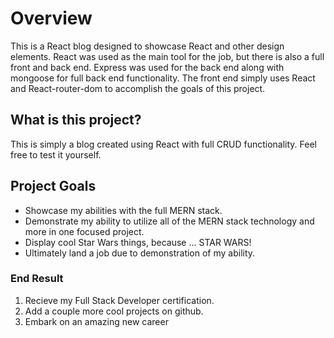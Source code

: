 # Overview

  This is a React blog designed to showcase React and other design elements.
React was used as the main tool for the job, but there is also a full front and back end. 
Express was used for the back end along with mongoose for full back end functionality.
The front end simply uses React and React-router-dom to accomplish the goals of this project.

## What is this project?

  This is simply a blog created using React with full CRUD functionality. Feel free to test it yourself.

## Project Goals

* Showcase my abilities with the full MERN stack.
* Demonstrate my ability to utilize all of the MERN stack technology and more in one focused project.
* Display cool Star Wars things, because ... STAR WARS!
* Ultimately land a job due to demonstration of my ability. 

### End Result

1. Recieve my Full Stack Developer certification.
2. Add a couple more cool projects on github. 
3. Embark on an amazing new career
